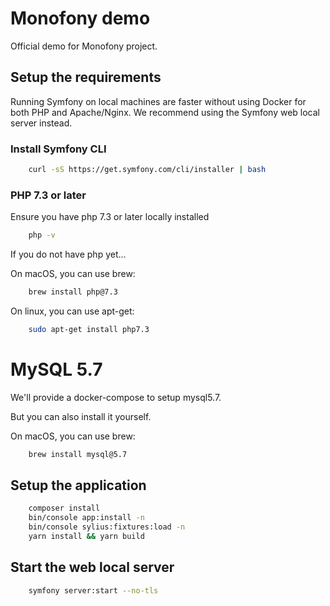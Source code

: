 # Monofony demo

Official demo for Monofony project.

## Setup the requirements

Running Symfony on local machines are faster without using Docker for both PHP and Apache/Nginx.
We recommend using the Symfony web local server instead.

### Install Symfony CLI
```bash
    curl -sS https://get.symfony.com/cli/installer | bash
```

### PHP 7.3 or later
Ensure you have php 7.3 or later locally installed

```bash
    php -v
```

If you do not have php yet...

On macOS, you can use brew:
```bash
    brew install php@7.3
```

On linux, you can use apt-get:
```bash
    sudo apt-get install php7.3
```

# MySQL 5.7

We'll provide a docker-compose to setup mysql5.7.

But you can also install it yourself.

On macOS, you can use brew:
```bash
    brew install mysql@5.7
```

## Setup the application

```bash
    composer install
    bin/console app:install -n
    bin/console sylius:fixtures:load -n
    yarn install && yarn build
```

## Start the web local server

```bash
    symfony server:start --no-tls
```
